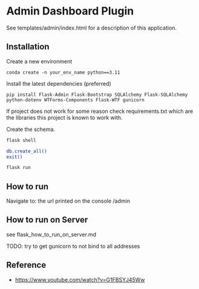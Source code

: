 # Admin Dashboard Plugin

See templates/admin/index.html for a description of this application.

## Installation

Create a new environment

`conda create -n your_env_name python==3.11`

Install the latest dependencies (preferred)

`pip install Flask-Admin Flask-Bootstrap SQLAlchemy Flask-SQLAlchemy python-dotenv WTForms-Components Flask-WTF gunicorn`

If project does not work for some reason check requirements.txt which are the libraries this project is known to work with.

Create the schema.

```sh
flask shell

db.create_all()
exit()

flask run
```

## How to run

Navigate to: the url printed on the console /admin

## How to run on Server

see flask_how_to_run_on_server.md

TODO: try to get gunicorn to not bind to all addresses

## Reference

* <https://www.youtube.com/watch?v=G1FBSYJ45Ww>
